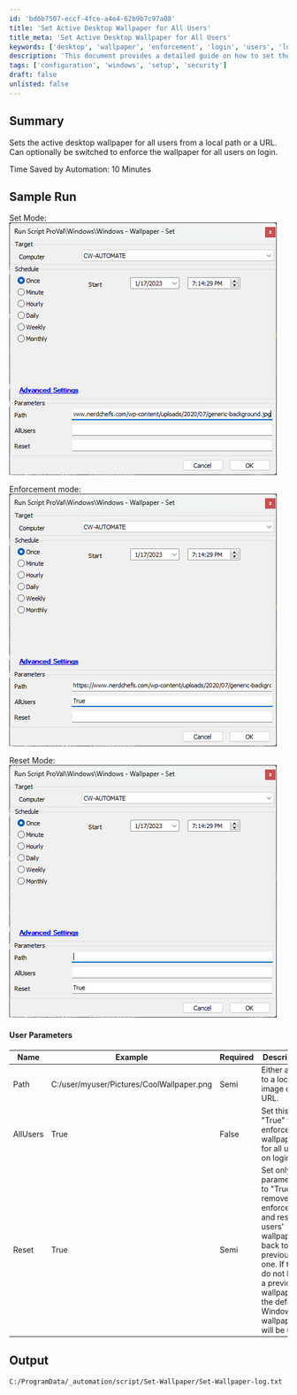 ```yaml
---
id: 'bd6b7507-eccf-4fce-a4e4-62b9b7c97a08'
title: 'Set Active Desktop Wallpaper for All Users'
title_meta: 'Set Active Desktop Wallpaper for All Users'
keywords: ['desktop', 'wallpaper', 'enforcement', 'login', 'users', 'local', 'url']
description: 'This document provides a detailed guide on how to set the active desktop wallpaper for all users from a local path or a URL. It includes options for enforcing the wallpaper on user login and resetting to previous wallpapers, along with user parameters and expected output.'
tags: ['configuration', 'windows', 'setup', 'security']
draft: false
unlisted: false
---
```

## Summary

Sets the active desktop wallpaper for all users from a local path or a URL. Can optionally be switched to enforce the wallpaper for all users on login.

Time Saved by Automation: 10 Minutes

## Sample Run

Set Mode:
![Set Mode](../../../static/img/Windows---Set-Wallpaper/image_1.png)

Enforcement mode:
![Enforcement mode](../../../static/img/Windows---Set-Wallpaper/image_2.png)

Reset Mode:
![Reset Mode](../../../static/img/Windows---Set-Wallpaper/image_3.png)

#### User Parameters

| Name      | Example                                             | Required | Description                                                                                                   |
|-----------|-----------------------------------------------------|----------|---------------------------------------------------------------------------------------------------------------|
| Path      | C:/user/myuser/Pictures/CoolWallpaper.png          | Semi     | Either a path to a local image or URL.                                                                        |
| AllUsers  | True                                               | False    | Set this to "True" to enforce the wallpaper for all users on login.                                          |
| Reset     | True                                               | Semi     | Set only this parameter to "True" to remove all enforcement and reset all users' wallpapers back to their previous one. If they do not have a previous wallpaper, the default Windows wallpaper will be used. |

## Output

```
C:/ProgramData/_automation/script/Set-Wallpaper/Set-Wallpaper-log.txt
```








